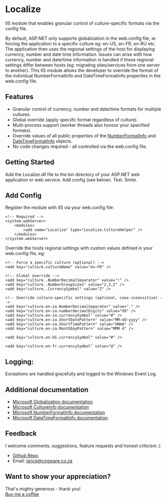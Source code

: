 # Localize

IIS module that enables granular control of culture-specific formats via the config file.

By default, ASP.NET only supports globalization in the web.config file, ie: forcing the application to a specific culture eg: en-US, en-FR, en-RU etc. 
The application then uses the regional settings of the host for displaying currency, number and date time information. 
Issues can arise with how currency, number and date/time information is handled if these regional settings differ between hosts (eg: migrating sites/services from one server to another). 
This IIS module allows the developer to override the format of the individual NumberFormatInfo and DateTimeFormatInfo properties in the web.config file. 

## Features
- Granular control of currency, number and date/time formats for multiple cultures.
- Global override (apply speciifc format regardless of culture).
- Multi-process support (worker threads also honour your specified formats).
- Override values of all public properties of the [NumberFormatInfo](https://learn.microsoft.com/en-us/dotnet/api/system.globalization.numberformatinfo?view=netframework-4.8.1) and [DateTimeFormatInfo](https://learn.microsoft.com/en-us/dotnet/api/system.globalization.datetimeformatinfo?view=netframework-4.8.1) objects.
- No code changes required - all controlled via the web.config file.

## Getting Started

Add the Localize.dll file to the bin directory of your ASP.NET web application or web service. 
Add config (see below). 
Test. 
Smile. 

## Add Config

Register the module with IIS via your web.config file:

    <!-- Required -->
    <system.webServer>
        <modules>
            <add name="Localize" type="Localize.CultureHelper" />            
        </modules>        
    </system.webServer>

Override the hosts regional settings with custom values defined in your web.config file, eg:         

    <!-- Force a specific culture (optional) -->
    <add key="culture.cultureName" value="en-FR" />
    
    <!-- Global override -->
    <add key="culture..NumberDecimalSeparator" value="!" />
    <add key="culture..NumberGroupSizes" value="2,3,2" />
    <add key="culture..CurrencySymbol" value="Z" />

    <!-- Override culture-specific settings (optional, case-insensitive) -->
    <add key="culture.en-za.NumberDecimalSeparator" value="." />
    <add key="culture.en-za.numberdecimalDigits" value="99" />
    <add key="culture.en-za.currencySymbol" value="#" />
    <add key="culture.en-za.ShortDatePattern" value="MM-dd-yyyy" />
    <add key="culture.en-za.ShortTimePattern" value="HHmm" />
    <add key="culture.en-za.MonthDayPattern" value="MMM d" />
    
    <add key="culture.en-US.currencySymbol" value="#" />
    
    <add key="culture.en-fr.currencySymbol" value="@" />


## Logging:

Exceptions are handled gracefully and logged to the Windows Event Log.

## Additional documentation

- [Microsoft Globalization documentation](https://learn.microsoft.com/en-us/dotnet/api/system.globalization?view=netframework-4.8.1) 
- [Microsoft CultureInfo documentation](https://learn.microsoft.com/en-us/dotnet/api/system.globalization.cultureinfo?view=netframework-4.8.1)
- [Microsoft NumberFormatInfo documentation](https://learn.microsoft.com/en-us/dotnet/api/system.globalization.numberformatinfo?view=netframework-4.8.1)
- [Microsoft DateTimeFormatInfo documentation](https://learn.microsoft.com/en-us/dotnet/api/system.globalization.datetimeformatinfo?view=netframework-4.8.1)
## Feedback

I welcome comments, suggestions, feature requests and honest criticism :)  

 
- [Github Repo](https://github.com/thurstonford?tab=repositories)  
- Email: lance@cogware.co.za

## Want to show your appreciation?
That's mighty generous - thank you!  
[Buy me a coffee](https://www.buymeacoffee.com/cogware)